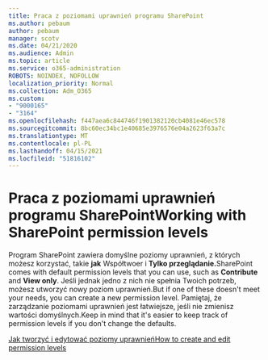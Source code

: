 ```yaml
---
title: Praca z poziomami uprawnień programu SharePoint
ms.author: pebaum
author: pebaum
manager: scotv
ms.date: 04/21/2020
ms.audience: Admin
ms.topic: article
ms.service: o365-administration
ROBOTS: NOINDEX, NOFOLLOW
localization_priority: Normal
ms.collection: Adm_O365
ms.custom:
- "9000165"
- "3164"
ms.openlocfilehash: f447aea6c844746f1901382120cb4081e46ec578
ms.sourcegitcommit: 8bc60ec34bc1e40685e3976576e04a2623f63a7c
ms.translationtype: MT
ms.contentlocale: pl-PL
ms.lasthandoff: 04/15/2021
ms.locfileid: "51816102"
---
```

# <a name="working-with-sharepoint-permission-levels"></a><span data-ttu-id="7168b-102">Praca z poziomami uprawnień programu SharePoint</span><span class="sxs-lookup"><span data-stu-id="7168b-102">Working with SharePoint permission levels</span></span>

<span data-ttu-id="7168b-103">Program SharePoint zawiera domyślne poziomy uprawnień, z których możesz korzystać, takie **jak** Współtwoer i **Tylko przeglądanie.**</span><span class="sxs-lookup"><span data-stu-id="7168b-103">SharePoint comes with default permission levels that you can use, such as **Contribute** and **View only**.</span></span> <span data-ttu-id="7168b-104">Jeśli jednak jedno z nich nie spełnia Twoich potrzeb, możesz utworzyć nowy poziom uprawnień.</span><span class="sxs-lookup"><span data-stu-id="7168b-104">But if one of these doesn't meet your needs, you can create a new permission level.</span></span> <span data-ttu-id="7168b-105">Pamiętaj, że zarządzanie poziomami uprawnień jest łatwiejsze, jeśli nie zmienisz wartości domyślnych.</span><span class="sxs-lookup"><span data-stu-id="7168b-105">Keep in mind that it's easier to keep track of permission levels if you don't change the defaults.</span></span>

[<span data-ttu-id="7168b-106">Jak tworzyć i edytować poziomy uprawnień</span><span class="sxs-lookup"><span data-stu-id="7168b-106">How to create and edit permission levels</span></span>](https://docs.microsoft.com/sharepoint/how-to-create-and-edit-permission-levels)